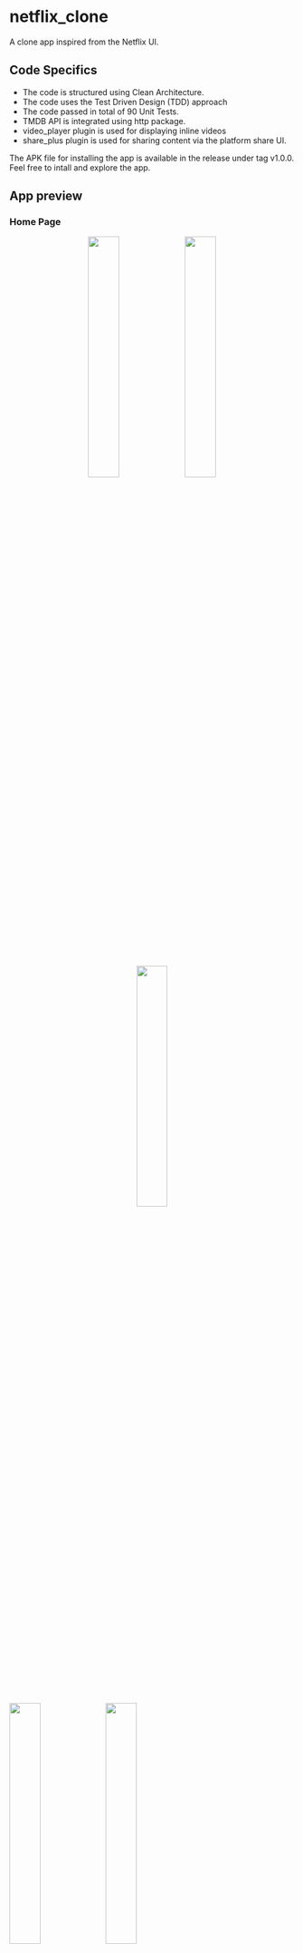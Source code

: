 # netflix_clone

A clone app inspired from the Netflix UI.

## Code Specifics

- The code is structured using Clean Architecture. 
- The code uses the Test Driven Design (TDD) approach
- The code passed in total of 90 Unit Tests.
- TMDB API is integrated using http package.
- video_player plugin is used for displaying inline videos
- share_plus plugin is used for sharing content via the platform share UI.

The APK file for installing the app is available in the release under tag v1.0.0.\
Feel free to intall and explore the app.

## App preview


### Home Page
<p align="middle">
  <img src="https://user-images.githubusercontent.com/113328135/199413451-cd8c9906-e8e9-4846-bece-03701c3b7dab.jpeg" width="33%" />
  <img src="https://user-images.githubusercontent.com/113328135/199413492-e936b7e0-e3c1-4ac4-ad70-2899e95592e0.jpeg" width="33%" /> 
  <img src="https://user-images.githubusercontent.com/113328135/199413603-1971b5c6-4b11-4def-9283-85cce39243e4.jpeg" width="33%" />
</p>

<p float="left">
  <img src="https://user-images.githubusercontent.com/113328135/199413631-caa17c6f-4b83-43b9-b396-84bbe7872197.jpeg" width="33%" />
  <img src="https://user-images.githubusercontent.com/113328135/199413656-09c29042-0df6-4888-b008-f0f9f5e17af4.jpeg" width="33%" /> 
</p>

![WhatsApp Image 2022-11-02 at 11 50 50 AM (1)](https://user-images.githubusercontent.com/113328135/199413631-caa17c6f-4b83-43b9-b396-84bbe7872197.jpeg)
![WhatsApp Image 2022-11-02 at 11 50 50 AM (2)](https://user-images.githubusercontent.com/113328135/199413656-09c29042-0df6-4888-b008-f0f9f5e17af4.jpeg)
![WhatsApp Image 2022-11-02 at 11 50 51 AM](https://user-images.githubusercontent.com/113328135/199413754-ffcbb794-f9f4-42b1-bb81-a79d61f3bb55.jpeg)
![WhatsApp Image 2022-11-02 at 11 50 51 AM (1)](https://user-images.githubusercontent.com/113328135/199413777-65450cc8-9377-43f4-9813-4dc547678dc5.jpeg)
![WhatsApp Image 2022-11-02 at 11 50 52 AM](https://user-images.githubusercontent.com/113328135/199413800-40e56e5f-f69a-4918-963e-80b4c49ccba0.jpeg)
![WhatsApp Image 2022-11-02 at 11 50 52 AM (1)](https://user-images.githubusercontent.com/113328135/199413823-dc635224-66f6-463a-8c11-692bf9a55755.jpeg)
